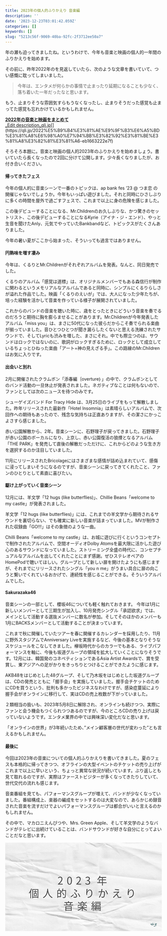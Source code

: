 ```yaml
---
title: 2023年の個人的ふりかえり 音楽編
description: ''
date: '2023-12-23T03:01:42.059Z'
categories: []
keywords: []
slug: "5213c56f-9069-40ba-92fc-2f3712ee50a7"
---
```

年の瀬も迫ってきましたね。というわけで、今年も音楽と映画の個人的一年間のふりかえりを始めます。

その前に、昨年2022年のを見返していたら、次のような文章を書いていて、つい感慨に耽ってしまいました。

> 今年は、エンタメが何らかの事情で止まったり延期になることも少なく、落ち着いた一年だったなと思います。

もう、止まりそうな雰囲気すらもうなくなったし、止まりそうだった感覚も止まってた感覚も忘れかけているかもしれません。

[**2022年の音楽と映画をまとめて**  
_Edit description_qli.jp](https://qli.jp/2022%E5%B9%B4%E3%81%AE%E9%9F%B3%E6%A5%BD%E3%81%A8%E6%98%A0%E7%94%BB%E3%82%92%E3%81%BE%E3%81%A8%E3%82%81%E3%81%A6-eb1663222e7f "https://qli.jp/2022%E5%B9%B4%E3%81%AE%E9%9F%B3%E6%A5%BD%E3%81%A8%E6%98%A0%E7%94%BB%E3%82%92%E3%81%BE%E3%81%A8%E3%82%81%E3%81%A6-eb1663222e7f")[](https://qli.jp/2022%E5%B9%B4%E3%81%AE%E9%9F%B3%E6%A5%BD%E3%81%A8%E6%98%A0%E7%94%BB%E3%82%92%E3%81%BE%E3%81%A8%E3%82%81%E3%81%A6-eb1663222e7f)

そろそろ本題に。音楽と映画の個人的2023年のふりかえりを始めましょう。書いていたら長くなったので2回に分けて公開します。少々長くなりましたが、お付き合いください。

#### 帰ってきたフェス

今年の個人的に音楽シーンで一番のトピックは、ap bank fes ’23 @ つま恋 の開催じゃないでしょうか。今年もいっぱい遊びました。それと同時にひさしぶりに多くの時間を屋外で過ごすフェスで、これまで以上に身の危険を感じました。

この後デビューすることになる、Mr.Childrenのお久しぶりな、かつ驚きのセットリスト、この後デビューすることになるKyrie（アイナ・ジ・エンド）、やっと生音を聞けたAnly、元気でやっていたBankbandなど、トピックスがたくさんありました。

今年の暑い夏がここから始まった、そういっても過言ではありません。

#### 円熟味を増す凄み

今年は、くるりとMr.Childrenがそれぞれアルバムを発表。なんと、同日発売でした。

くるりのアルバム「感覚は道標」は、オリジナルメンバーでもある森信行が制作に関わるというメモリアルなアルバムであると同時に、シンプルにくるりらしさが溢れた作品でした。映画「くるりのえいが」では、大人になった少年たちが、培った経験を活かして音楽を作っている様子が展開されていました。

これからのバンドの音楽を聴いた時に、歳をとったときにどういう音楽を奏でるのだろうと期待に胸を膨らませることがあります。Mr.Childrenが今年発表したアルバム「miss you」は、まさに50代になった彼らだからこそ奏でられる楽曲が揃っていました。音ひとつひとつが聞き漏らしたくないと思える洗練されたサウンドで、そしてLyricも渋みを増した、まさにそれ。中でも際立つのは、サウンドはロックではないのに、歌詞がロックすぎるために、ロックとして成立しているちょっとひねった楽曲「アート=神の見えざる手」。この路線のMr.Childrenはお気に入りです。

#### 出会いと別れ

2月に開催されたクラムボン「添春編｛overture｝」の中で、クラムボンとしてのバンド活動の一旦休止が発表されました。ネガティブなことは何もないので、ファンとしては次のニュースを待つのみです。

シューゲイズバンド For Tracy Hide は、3月25日のライブをもって解散しました。昨年リリースされた最新作「Hotel Insomnia」は素晴らしいアルバムで、次回作への期待もあったので、残念な気持ちは正直ありますが、その潔さにかっこよさすら感じました。

赤い公園解散から、2年。音楽シーンに、石野理子が戻ってきました。石野理子が赤い公園のボーカルになり、上京し、赤い公園復活の狼煙となるアルバム「THE PARK」を発売して直後の解散だっただけに、これからどのような生き方を選択するのか注目していました。

11月にリリースされたBricolageにはさまざまな感情が詰め込まれていて、感傷に浸ってしまいそうになるのですが、音楽シーンに戻ってきてくれたこと、ファンのひとりとして素直に喜びたい。

#### 駆け上がっていく音楽シーン

12月には、羊文学「12 hugs (like butterflies)」、Chillie Beans「welcome to my castle」が発表されました。

羊文学「12 hugs (like butterflies)」には、これまでの羊文学から期待されるサウンドを裏切らない、でも確実に新しい音楽が詰まっていました。MVが制作された収録曲「GO!!!」はその象徴のような一曲。

Chilli Beans「welcome to my castle」は、お城に遊びに行くというコンセプトで制作されたアルバムで、空間オーディオDolby Atomsを最大限に活かした遊び心のあるサウンドになっていました。ストリーミング全盛の時代に、コンセプチュアルなアルバムを出してくれたことにまず感謝。ぜひステレオペアのHomePodで聴いてほしい。グループとして新しい扉を開けたようにも感じますが、それまでにリリースされたシングル「you n me」がうまい具合に扉の向こうと繋いでくれているおかげで、連続性を感じることができる。そういうアルバムでした。

#### Sakurazaka46

音楽シーンの一部として、櫻坂46についても軽く触れておきます。 今年は1月に新しいメンバーとして三期生が加入し、10月発売シングル「承認欲求」では、メインとして活動する選抜メンバーに数名が参加。そしてそのほかのメンバーも1月にBACKSメンバーとして活動することが決まっています。

これまで秋に開催していたツアーを春に開催するカレンダーを採用したり、11月に野外スタジアムでAnniversary Liveを実施するなど、今後の基本となりそうなスケジュールをこなしてきました。欅坂時代からのカラーでもある、ライブパフォーマンスを軸に、今後も坂道グループの領域を拡大していくことになりそうです。12月には、韓国発のコネペティションであるAsia Artist Awardsで、賞を受賞し、東アジアへの足がかりをきっちりとつけることができたように感じます。

AKB48をはじめとした48グループ、そして乃木坂をはじめとした坂道グループは、CDの発売とともに「握手会」を実施していました。握手会チケットのためにCDを買うという、批判も多かったビジネスなわけですが、感染症蔓延により握手会がオンラインに移行して、実はCDの売上枚数が下がっていました。

２類相当の扱いも、2023年5月8日に解除され、オンラインも続けつつ、実際にファンと会う機会もつくられつつあるのですが、今のところCDの売り上げは戻っていないようです。エンタメ業界の中では興味深い変化だなと思います。

「オンラインの世界」が3年続いたため、”メイン顧客層の世代が変わった”とも言えるかもしれません。

#### 最後に

今回は2023年の音楽についての個人的ふりかえりを書いてきました。夏のフェスも本格的に帰ってきつつ、オフラインの大型イベントのチケットの売り上げがこれまで以上に早いという、ちょっと異常な状況が続いています。ぶり返しとも見て取れるのですが、実際はファーストビジターが多くなってきたりしていて、世代交代の流れも感じます。

音楽番組を見ても、パフォーマンスグループが増えて、バンドが少なくなっていました。番組構成上、楽器の編成をセットするのは大変なので、あらかじめ録音された音楽を流すだけでよいパフォーマンスグループは都合がいいと言えるのかもしれません。

その中で、マカロニえんぴつや、Mrs. Green Apple、そして羊文学のようなバンドがテレビに出続けていることは、バンドサウンドが好きな自分にとってよいことだなと思います。

![](1__bwtDOTAqshJPoOjP834WzA.png)
